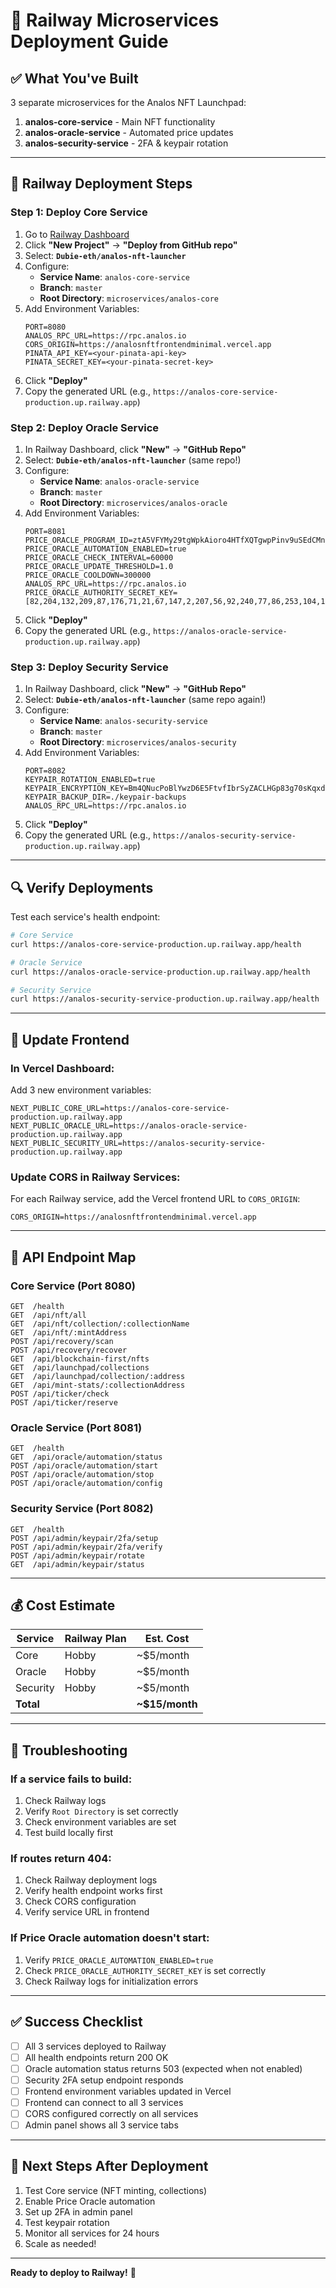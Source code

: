 # 🚀 Railway Microservices Deployment Guide

## ✅ What You've Built

3 separate microservices for the Analos NFT Launchpad:

1. **analos-core-service** - Main NFT functionality
2. **analos-oracle-service** - Automated price updates  
3. **analos-security-service** - 2FA & keypair rotation

---

## 🎯 Railway Deployment Steps

### Step 1: Deploy Core Service

1. Go to [Railway Dashboard](https://railway.app)
2. Click **"New Project"** → **"Deploy from GitHub repo"**
3. Select: **`Dubie-eth/analos-nft-launcher`**
4. Configure:
   - **Service Name**: `analos-core-service`
   - **Branch**: `master`
   - **Root Directory**: `microservices/analos-core`
5. Add Environment Variables:
   ```
   PORT=8080
   ANALOS_RPC_URL=https://rpc.analos.io
   CORS_ORIGIN=https://analosnftfrontendminimal.vercel.app
   PINATA_API_KEY=<your-pinata-api-key>
   PINATA_SECRET_KEY=<your-pinata-secret-key>
   ```
6. Click **"Deploy"**
7. Copy the generated URL (e.g., `https://analos-core-service-production.up.railway.app`)

### Step 2: Deploy Oracle Service

1. In Railway Dashboard, click **"New"** → **"GitHub Repo"**
2. Select: **`Dubie-eth/analos-nft-launcher`** (same repo!)
3. Configure:
   - **Service Name**: `analos-oracle-service`
   - **Branch**: `master`
   - **Root Directory**: `microservices/analos-oracle`
4. Add Environment Variables:
   ```
   PORT=8081
   PRICE_ORACLE_PROGRAM_ID=ztA5VFYMy29tgWpkAioro4HTfXQTgwpPinv9uSEdCMn
   PRICE_ORACLE_AUTOMATION_ENABLED=true
   PRICE_ORACLE_CHECK_INTERVAL=60000
   PRICE_ORACLE_UPDATE_THRESHOLD=1.0
   PRICE_ORACLE_COOLDOWN=300000
   ANALOS_RPC_URL=https://rpc.analos.io
   PRICE_ORACLE_AUTHORITY_SECRET_KEY=[82,204,132,209,87,176,71,21,67,147,2,207,56,92,240,77,86,253,104,104,122,39,75,43,211,37,84,87,89,111,14,211,160,184,235,251,245,32,50,10,128,139,75,189,56,55,81,140,39,76,169,93,106,182,94,49,137,191,255,239,252,66,111,7]
   ```
5. Click **"Deploy"**
6. Copy the generated URL (e.g., `https://analos-oracle-service-production.up.railway.app`)

### Step 3: Deploy Security Service

1. In Railway Dashboard, click **"New"** → **"GitHub Repo"**
2. Select: **`Dubie-eth/analos-nft-launcher`** (same repo again!)
3. Configure:
   - **Service Name**: `analos-security-service`
   - **Branch**: `master`
   - **Root Directory**: `microservices/analos-security`
4. Add Environment Variables:
   ```
   PORT=8082
   KEYPAIR_ROTATION_ENABLED=true
   KEYPAIR_ENCRYPTION_KEY=Bm4QNucPoBlYwzD6E5FtvfIbrSyZACLHGp83g70sKqxdihROX
   KEYPAIR_BACKUP_DIR=./keypair-backups
   ANALOS_RPC_URL=https://rpc.analos.io
   ```
5. Click **"Deploy"**
6. Copy the generated URL (e.g., `https://analos-security-service-production.up.railway.app`)

---

## 🔍 Verify Deployments

Test each service's health endpoint:

```bash
# Core Service
curl https://analos-core-service-production.up.railway.app/health

# Oracle Service  
curl https://analos-oracle-service-production.up.railway.app/health

# Security Service
curl https://analos-security-service-production.up.railway.app/health
```

---

## 📝 Update Frontend

### In Vercel Dashboard:

Add 3 new environment variables:

```
NEXT_PUBLIC_CORE_URL=https://analos-core-service-production.up.railway.app
NEXT_PUBLIC_ORACLE_URL=https://analos-oracle-service-production.up.railway.app
NEXT_PUBLIC_SECURITY_URL=https://analos-security-service-production.up.railway.app
```

### Update CORS in Railway Services:

For each Railway service, add the Vercel frontend URL to `CORS_ORIGIN`:
```
CORS_ORIGIN=https://analosnftfrontendminimal.vercel.app
```

---

## 🎯 API Endpoint Map

### Core Service (Port 8080)
```
GET  /health
GET  /api/nft/all
GET  /api/nft/collection/:collectionName
GET  /api/nft/:mintAddress
POST /api/recovery/scan
POST /api/recovery/recover
GET  /api/blockchain-first/nfts
GET  /api/launchpad/collections
GET  /api/launchpad/collection/:address
GET  /api/mint-stats/:collectionAddress
POST /api/ticker/check
POST /api/ticker/reserve
```

### Oracle Service (Port 8081)
```
GET  /health
GET  /api/oracle/automation/status
POST /api/oracle/automation/start
POST /api/oracle/automation/stop
POST /api/oracle/automation/config
```

### Security Service (Port 8082)
```
GET  /health
POST /api/admin/keypair/2fa/setup
POST /api/admin/keypair/2fa/verify
POST /api/admin/keypair/rotate
GET  /api/admin/keypair/status
```

---

## 💰 Cost Estimate

| Service | Railway Plan | Est. Cost |
|---------|-------------|-----------|
| Core    | Hobby       | ~$5/month |
| Oracle  | Hobby       | ~$5/month |
| Security| Hobby       | ~$5/month |
| **Total** |           | **~$15/month** |

---

## 🔧 Troubleshooting

### If a service fails to build:
1. Check Railway logs
2. Verify `Root Directory` is set correctly
3. Check environment variables are set
4. Test build locally first

### If routes return 404:
1. Check Railway deployment logs
2. Verify health endpoint works first
3. Check CORS configuration
4. Verify service URL in frontend

### If Price Oracle automation doesn't start:
1. Verify `PRICE_ORACLE_AUTOMATION_ENABLED=true`
2. Check `PRICE_ORACLE_AUTHORITY_SECRET_KEY` is set correctly
3. Check Railway logs for initialization errors

---

## ✅ Success Checklist

- [ ] All 3 services deployed to Railway
- [ ] All health endpoints return 200 OK
- [ ] Oracle automation status returns 503 (expected when not enabled)
- [ ] Security 2FA setup endpoint responds
- [ ] Frontend environment variables updated in Vercel
- [ ] Frontend can connect to all 3 services
- [ ] CORS configured correctly on all services
- [ ] Admin panel shows all 3 service tabs

---

## 🎉 Next Steps After Deployment

1. Test Core service (NFT minting, collections)
2. Enable Price Oracle automation
3. Set up 2FA in admin panel
4. Test keypair rotation
5. Monitor all services for 24 hours
6. Scale as needed!

---

**Ready to deploy to Railway!** 🚀

